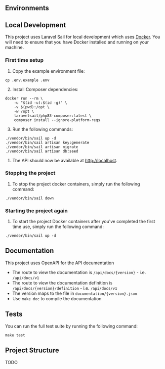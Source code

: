 ## Environments

## Local Development

This project uses Laravel Sail for local development which uses [Docker](https://www.docker.com/get-started). You will
need to ensure that you have Docker installed and running on your machine.

### First time setup

1. Copy the example environment file:
```shell
cp .env.example .env
```

2. Install Composer dependencies:
```shell
docker run --rm \
    -u "$(id -u):$(id -g)" \
    -v $(pwd):/opt \
    -w /opt \
    laravelsail/php83-composer:latest \
    composer install --ignore-platform-reqs
```

3. Run the following commands:
```shell
./vendor/bin/sail up -d
./vendor/bin/sail artisan key:generate
./vendor/bin/sail artisan migrate
./vendor/bin/sail artisan db:seed
```

1. The API should now be available at [http://localhost](http://localhost).

### Stopping the project

1. To stop the project docker containers, simply run the following command:
```shell
./vendor/bin/sail down
```

### Starting the project again

1. To start the project Docker containers after you've completed the first time use, simply run the following command:
```shell
./vendor/bin/sail up -d
```

## Documentation

This project uses OpenAPI for the API documentation

- The route to view the documentation is `/api/docs/{version}` - i.e. `/api/docs/v1`
- The route to view the documentation definition is `/api/docs/{version}/definition` - i.e. `/api/docs/v1`
- The version maps to the file in `documentation/{version}.json`
- Use `make doc` to compile the documentation

## Tests

You can run the full test suite by running the following command:

```shell
make test
```

## Project Structure
TODO
